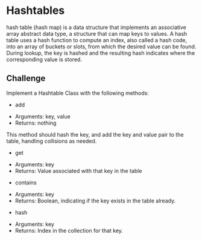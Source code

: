 # Hashtables
hash table (hash map) is a data structure that implements an associative array abstract data type, a structure that can map keys to values. A hash table uses a hash function to compute an index, also called a hash code, into an array of buckets or slots, from which the desired value can be found. During lookup, the key is hashed and the resulting hash indicates where the corresponding value is stored.
## Challenge
Implement a Hashtable Class with the following methods:

* add
- Arguments: key, value
- Returns: nothing

This method should hash the key, and add the key and value pair to the table, handling collisions as needed.

* get
- Arguments: key
- Returns: Value associated with that key in the table

* contains
- Arguments: key
- Returns: Boolean, indicating if the key exists in the table already.

* hash
- Arguments: key
- Returns: Index in the collection for that key.

